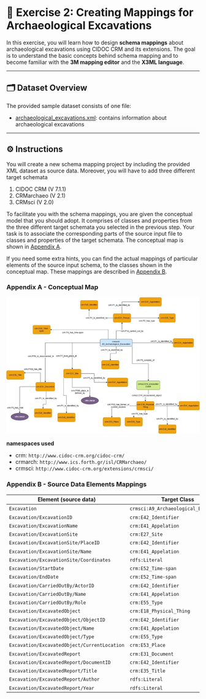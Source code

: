 # 🎨 Exercise 2: Creating Mappings for Archaeological Excavations

In this exercise, you will learn how to design **schema mappings** about archaeological excavations using CIDOC CRM and its extensions.
The goal is to understand the basic concepts behind schema mapping and to become familiar with the **3M mapping editor** and the **X3ML language**.

--- 

## 🗂️ Dataset Overview

The provided sample dataset consists of one file:

- [archaeological_excavations.xml](https://github.com/ymark/X3ML-Tutorial/blob/main/exercises/exercise3/x3ml/source%20files/archaeological_excavations.xml): contains information about archaeological excavations 

--- 

## ⚙️ Instructions

You will create a new schema mapping project by including the provided XML dataset as source data. 
Moreover, you will have to add three different target schemata 
1. CIDOC CRM (V 7.1.1) 
2. CRMarchaeo (V 2.1) 
3. CRMsci (V 2.0)

To facilitate you with the schema mappings, you are given the conceptual model that you should adopt. 
It comprises of classes and properties from the three different target schemata you selected in the previous step. 
Your task is to associate the corresponding parts of the source input file to classes and properties of the target schemata. 
The conceptual map is shown in [Appendix A](#Appendix-A---Conceptual-Map). 

If you need some extra hints, you can find the actual mappings of particular elements of the source input schema, 
to the classes shown in the conceptual map. These mappings are described in [Appendix B](#Appendix-B---Source-Data-Elements-Mappings).  

### Appendix A - Conceptual Map

![map.jpg](https://github.com/ymark/X3ML-Tutorial/blob/main/exercises/exercise2/images/map.jpg)

**namespaces used**

- crm: `http://www.cidoc-crm.org/cidoc-crm/`
- crmarch: `http://www.ics.forth.gr/isl/CRMarchaeo/`
- crmsci: `http://www.cidoc-crm.org/extensions/crmsci/`


### Appendix B - Source Data Elements Mappings

| Element (source data) | Target Class |
|---|---|
|`Excavation`|`crmsci:A9_Archaeological_Excavation`|
|`Excavation/ExcavationID`|`crm:E42_Identifier`|
|`Excavation/ExcavationName`|`crm:E41_Appelation`|
|`Excavation/ExcavationSite`|`crm:E27_Site`|
|`Excavation/ExcavationSite/PlaceID`|`crm:E42_Identifier`|
|`Excavation/ExcavationSite/Name`|`crm:E41_Appelation`|
|`Excavation/ExcavationSite/Coordinates`|`rdfs:Literal`|
|`Excavation/StartDate`|`crm:E52_Time-span`|
|`Excavation/EndDate`|`crm:E52_Time-span`|
|`Excavation/CarriedOutBy/ActorID`|`crm:E42_Identifier`|
|`Excavation/CarriedOutBy/Name`|`crm:E41_Appelation`|
|`Excavation/CarriedOutBy/Role`|`crm:E55_Type`|
|`Excavation/ExcavatedObject`|`crm:E18_Physical_Thing`|
|`Excavation/ExcavatedObject/ObjectID`|`crm:E42_Identifier`|
|`Excavation/ExcavatedObject/Name`|`crm:E41_Appelation`|
|`Excavation/ExcavatedObject/Type`|`crm:E55_Type`|
|`Excavation/ExcavatedObject/CurrentLocation`|`crm:E53_Place`|
|`Excavation/ExcavatedReport`|`crm:E31_Document`|
|`Excavation/ExcavatedReport/DocumentID`|`crm:E42_Identifier`|
|`Excavation/ExcavatedReport/Title`|`crm:E35_Title`|
|`Excavation/ExcavatedReport/Author`|`rdfs:Literal`|
|`Excavation/ExcavatedReport/Year`|`rdfs:Literal`|
